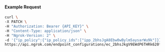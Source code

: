 <!-- Code generated for API Clients. DO NOT EDIT. -->

#### Example Request

```bash
curl \
-X PATCH \
-H "Authorization: Bearer {API_KEY}" \
-H "Content-Type: application/json" \
-H "Ngrok-Version: 2" \
-d '{"ip_policy":{"ip_policy_ids":["ipp_2bhsJgA8Ebw0wBylm5aysarWu9k"]}}' \
https://api.ngrok.com/endpoint_configurations/ec_2bhsJkgV9EWdP6THRk620fudGKB
```
